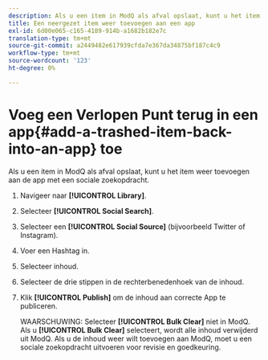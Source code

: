 ```yaml
---
description: Als u een item in ModQ als afval opslaat, kunt u het item weer toevoegen aan de app met een sociale zoekopdracht.
title: Een neergezet item weer toevoegen aan een app
exl-id: 6d00e065-c165-4189-914b-a1682b182e7c
translation-type: tm+mt
source-git-commit: a2449482e617939cfda7e367da34875bf187c4c9
workflow-type: tm+mt
source-wordcount: '123'
ht-degree: 0%

---
```


# Voeg een Verlopen Punt terug in een app{#add-a-trashed-item-back-into-an-app} toe

Als u een item in ModQ als afval opslaat, kunt u het item weer toevoegen aan de app met een sociale zoekopdracht.

1. Navigeer naar **[!UICONTROL Library]**.
1. Selecteer **[!UICONTROL Social Search]**.
1. Selecteer een **[!UICONTROL Social Source]** (bijvoorbeeld Twitter of Instagram).
1. Voer een Hashtag in.
1. Selecteer inhoud.
1. Selecteer de drie stippen in de rechterbenedenhoek van de inhoud.
1. Klik **[!UICONTROL Publish]** om de inhoud aan correcte App te publiceren.

   WAARSCHUWING: Selecteer **[!UICONTROL Bulk Clear]** niet in ModQ. Als u **[!UICONTROL Bulk Clear]** selecteert, wordt alle inhoud verwijderd uit ModQ. Als u de inhoud weer wilt toevoegen aan ModQ, moet u een sociale zoekopdracht uitvoeren voor revisie en goedkeuring.
